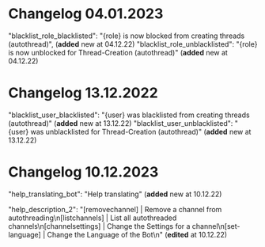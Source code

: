 # Changelog 04.01.2023
"blacklist_role_blacklisted": "{role} is now blocked from creating threads (autothread)", (**added** new at 04.12.22)
"blacklist_role_unblacklisted": "{role} is now unblocked for Thread-Creation (autothread)" (**added** new at 04.12.22)

# Changelog 13.12.2022
"blacklist_user_blacklisted": "{user} was blacklisted from creating threads (autothread)" (**added** new at 13.12.22)
"blacklist_user_unblacklisted": "{user} was unblacklisted for Thread-Creation (autothread)" (**added** new at 13.12.22)


# Changelog 10.12.2023

"help_translating_bot": "Help translating" (**added** new at 10.12.22)

"help_description_2": "[removechannel] | Remove a channel from autothreading\n[listchannels] | List all autothreaded channels\n[channelsettings] | Change the Settings for a channel\n[set-language] | Change the Language of the Bot\n" (**edited** at 10.12.22)

